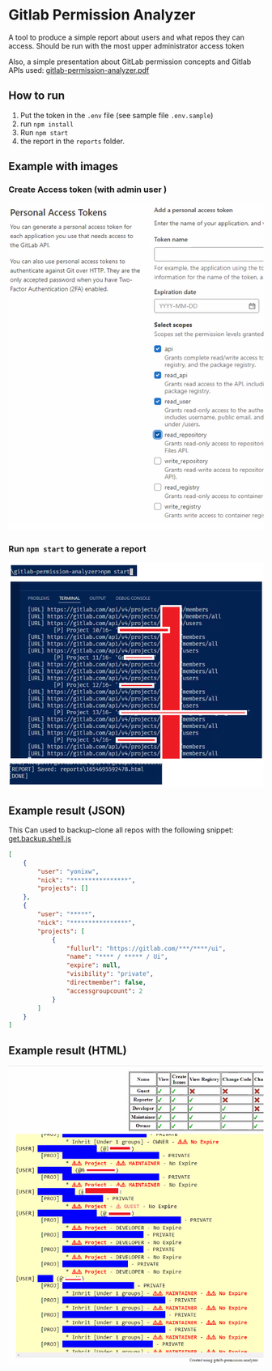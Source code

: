 # Gitlab Permission Analyzer

A tool to produce a simple report about users and what repos they can access. Should be run with the most upper administrator access token

Also, a simple presentation about GitLab permission concepts and Gitlab APIs used: [gitlab-permission-analyzer.pdf](./doc.files/gitlab-permission-analyzer.pdf)

## How to run

1. Put the token in the `.env` file (see sample file `.env.sample`)
2. run `npm install`
2. Run `npm start`
3.  the report in the `reports` folder.

## Example with images

### Create Access token (with admin user )

![step1](./doc.files/1.make.pat.png)

### Run `npm start` to generate a report

![step2](./doc.files/2.npm.start.png)

## Example result (JSON)

This Can used to backup-clone all repos with the following snippet: [get.backup.shell.js](get.backup.shell.js)

```json
[
    {
        "user": "yonixw",
        "nick": "****************",
        "projects": []
    },
    {
        "user": "*****",
        "nick": "****************",
        "projects": [
            {
                "fullurl": "https://gitlab.com/***/****/ui",
                "name": "**** / ***** / Ui",
                "expire": null,
                "visibility": "private",
                "directmember": false,
                "accessgroupcount": 2
            }
        ]
    }
]
```

## Example result (HTML)

![step3](./doc.files/3.open.report.png)

